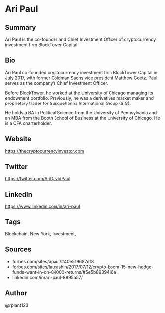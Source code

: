 # Ari Paul

## Summary
Ari Paul is the co-founder and Chief Investment Officer of cryptocurrency investment firm BlockTower Capital.

## Bio
Ari Paul co-founded cryptocurrency investment firm BlockTower Capital in July 2017, with former Goldman Sachs vice president Matthew Goetz. Paul serves as the company’s Chief Investment Officer.

Before BlockTower, he worked at the University of Chicago managing its endowment portfolio. Previously, he was a derivatives market maker and proprietary trader for Susquehanna International Group (SIG). 

He holds a BA in Political Science from the University of Pennsylvania and an MBA from the Booth School of Business at the University of Chicago. He is a CFA charterholder.

## Website
https://thecryptocurrencyinvestor.com

## Twitter
https://twitter.com/AriDavidPaul

## LinkedIn
https://www.linkedin.com/in/ari-paul

## Tags
Blockchain, New York, Investment,

## Sources
- forbes.com/sites/apaul/#40e519687df8 
- forbes.com/sites/laurashin/2017/07/12/crypto-boom-15-new-hedge-funds-want-in-on-84000-returns/#5e5b8939416a 
- linkedin.com/in/ari-paul-8895a57/

## Author
@rplant123
